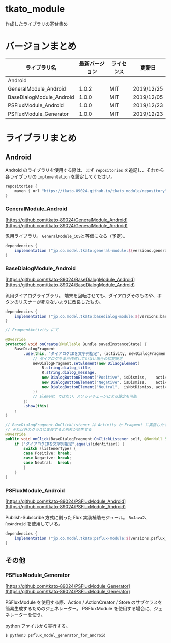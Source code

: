 tkato_module
============

作成したライブラリの寄せ集め


# バージョンまとめ

| ライブラリ名               | 最新バージョン | ライセンス | 更新日      |
| ------------------------ | ------------ | -------- | ---------- |
| Android                  |              |          |            |
| GeneralModule_Android    | 1.0.2        | MIT      | 2019/12/25 |
| BaseDialogModule_Android | 1.0.0        | MIT      | 2019/12/05 |
| PSFluxModule_Android     | 1.0.0        | MIT      | 2019/12/23 |
| PSFluxModule_Generator   | 1.0.0        | MIT      | 2019/12/23 |


# ライブラリまとめ

## Android

Android のライブラリを使用する際は、まず `repositories` を追記し、それから各ライブラリの `implementation` を設定してください。

```build.gradle
repositories {
    maven { url "https://tkato-89024.github.io/tkato_module/repository" }
}
```

### GeneralModule_Android
[https://github.com/tkato-89024/GeneralModule_Android](https://github.com/tkato-89024/GeneralModule_Android)

汎用ライブラリ。
`GeneralModule_iOS`と等価になる（予定）。
```build.gradle
dependencies {
    implementation ("jp.co.model.tkato:general-module:${versions.general_module}")
}
```

### BaseDialogModule_Android
[https://github.com/tkato-89024/BaseDialogModule_Android](https://github.com/tkato-89024/BaseDialogModule_Android)

汎用ダイアログライブラリ。
端末を回転させても、ダイアログそのものや、ボタンのリスナーが死なないように改良したもの。
```build.gradle
dependencies {
    implementation ("jp.co.model.tkato:basedialog-module:${versions.basedialog_module}")
}
```
```java
// FragmentActivity にて

@Override
protected void onCreate(@Nullable Bundle savedInstanceState) {
    BaseDialogFragment
        .use(this, "ダイアログIDを文字列指定", (activity, newDialogFragment) -> {
            // ダイアログをまだ作成していない場合の初期設定
            newDialogFragment.setElement(new DilaogElement(
                R.string.dialog_title,
                R.string.dialog_message,
                new DialogButtonElement("Positive", isDismiss,    activity),
                new DialogButtonElement("Negative", isDismiss,    activity),
                new DialogButtonElement("Neutral",  isNotDismiss, activity),
            ))
            // Element ではない、メソッドチェーンによる設定も可能
        })
        .show(this)
    ;
}

// BaseDialogFragment.OnClickListener は Activity か Fragment に実装したものでないと、画面回転時に復帰できないため
// それ以外のクラスに実装すると例外が発生する
@Override
public void onClick(BaseDialogFragment.OnClickListener self, @NonNull String identifier, BaseDialogFragment.ListenerType listenerType, @NonNull DialogInterface dialog) {
    if ("ダイアログIDを文字列指定".equals(identifier)) {
        switch (listenerType) {
        case Positive: break;
        case Negative: break;
        case Neutral:  break;
        }
    }
}
```
### PSFluxModule_Android
[https://github.com/tkato-89024/PSFluxModule_Android](https://github.com/tkato-89024/PSFluxModule_Android)

Publish-Subscribe 方式に則った Flux 実装補助モジュール。
`RxJava2`、`RxAndroid` を使用している。
```build.gradle
dependencies {
    implementation ("jp.co.model.tkato:psflux-module:${versions.psflux_module}")
}
```

## その他

### PSFluxModule_Generator
[https://github.com/tkato-89024/PSFluxModule_Generator](https://github.com/tkato-89024/PSFluxModule_Generator)

PSFluxModule を使用する際、Action / ActionCreator / Store のサブクラスを簡易生成するためのジェネレーター。
PSFluxModule を使用する場合に、ジェネレーターを使う。

python ファイルから実行する。
```sh
$ python3 psflux_model_generator_for_android
```
